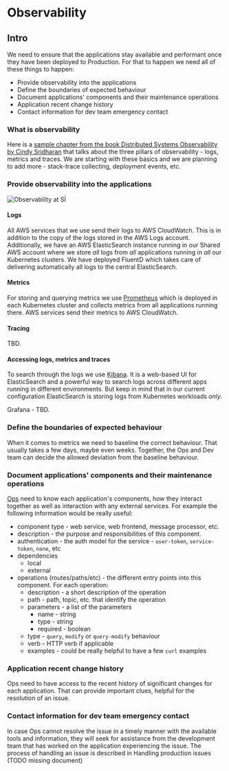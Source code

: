 # Observability

## Intro

We need to ensure that the applications stay available and performant once they have been deployed to Production. For that to happen we need all of these things to happen:

- Provide observability into the applications
- Define the boundaries of expected behaviour
- Document applications' components and their maintenance operations
- Application recent change history
- Contact information for dev team emergency contact

### What is observability

Here is a [sample chapter from the book Distributed Systems Observability by Cindy Sridharan](https://www.oreilly.com/library/view/distributed-systems-observability/9781492033431/ch04.html) that talks about the three pillars of observability - logs, metrics and traces. We are starting with these basics and we are planning to add more - stack-trace collecting, deployment events, etc.

### Provide observability into the applications

![Observability at SÍ](../.gitbook/assets/logging-metrics-traces.svg)

#### Logs

All AWS services that we use send their logs to AWS CloudWatch. This is in addition to the copy of the logs stored in the AWS Logs account. Additionally, we have an AWS ElasticSearch instance running in our Shared AWS account where we store _all_ logs from _all_ applications running in _all_ our Kubernetes clusters. We have deployed FluentD which takes care of delivering automatically all logs to the central ElasticSearch.

#### Metrics

For storing and querying metrics we use [Prometheus](https://prometheus.io) which is deployed in each Kubernetes cluster and collects metrics from all applications running there. AWS services send their metrics to AWS CloudWatch.

#### Tracing

TBD.

#### Accessing logs, metrics and traces

To search through the logs we use [Kibana](https://kibana.shared.devland.is). It is a web-based UI for ElasticSearch and a powerful way to search logs across different apps running in different environments. But keep in mind that in our current configuration ElasticSearch is storing logs from Kubernetes workloads _only_.

Grafana - TBD.

### Define the boundaries of expected behaviour

When it comes to metrics we need to baseline the correct behaviour. That usually takes a few days, maybe even weeks. Together, the Ops and Dev team can decide the allowed deviation from the baseline behaviour.

### Document applications' components and their maintenance operations

[Ops](technical-overview/devops/personas.md#ops) need to know each application's components, how they interact together as well as interaction with any external services. For example the following information would be really useful:

- component type - web service, web frontend, message processor, etc.
- description - the purpose and responsibilities of this component.
- authentication - the auth model for the service - `user-token`, `service-token`, `none`, etc
- dependencies
  - local
  - external
- operations (routes/paths/etc) - the different entry points into this component. For each operation:
  - description - a short description of the operation
  - path - path, topic, etc. that identify the operation
  - parameters - a list of the parameters
    - name - string
    - type - string
    - required - boolean
  - type - `query`, `modify` or `query-modify` behaviour
  - verb - HTTP verb if applicable
  - examples - could be really helpful to have a few `curl` examples

### Application recent change history

Ops need to have access to the recent history of significant changes for each application. That can provide important clues, helpful for the resolution of an issue.

### Contact information for dev team emergency contact

In case Ops cannot resolve the issue in a timely manner with the available tools and information, they will seek for assistance from the development team that has worked on the application experiencing the issue. The process of handling an issue is described in Handling production issues (TODO missing document)
